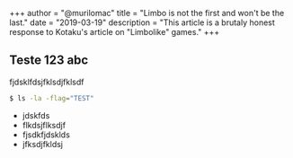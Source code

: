 +++
author = "@murilomac"
title = "Limbo is not the first and won't be the last."
date = "2019-03-19"
description = "This article is a brutaly honest response to Kotaku's article on \"Limbolike\" games."
+++

## Teste 123 abc

fjdsklfdsjfklsdjfklsdf

```bash
$ ls -la -flag="TEST"
```

- jdskfds
- flkdsjflksdjf
- fjsdkfjdsklds
- jfksdjfkldsj